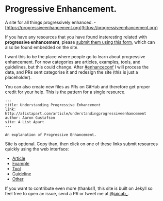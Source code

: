 # Progressive Enhancement.
A site for all things progressively enhanced. - [https://progressiveenhancement.org](https://progressiveenhancement.org)

If you have any resources that you have found insteresting related with **progressive enhancement**, please [submit them using this form](http://goo.gl/forms/X5fy7xpA0a), which can also be found embedded on the site.

I want this to be the place where people go to learn about progressive enhancement. For now categories are articles, examples, tools, and guidelines, but this could change. After [#enhanceconf](https://twitter.com/hashtag/EnhanceConf?src=hash&lang=es) I will process the data, and PRs sent categorise it and redesign the site (this is just a placeholder).

You can also create new files as PRs on GitHub and therefore get proper credit for your help. This is the pattern for a single resource.

```
---
title: Understanding Progressive Enhancement
link: http://alistapart.com/article/understandingprogressiveenhancement
author: Aaron Gustafson
site: A List Apart
---

An explanation of Progressive Enhancement.
```

Site is optional. Copy than, then click on one of these links submit resources quickly using the web interface:

- [Article](https://github.com/jaicab/progressiveenhancement/new/gh-pages/_resourcearticle)
- [Example](https://github.com/jaicab/progressiveenhancement/new/gh-pages/_resourceexample)
- [Tool](https://github.com/jaicab/progressiveenhancement/new/gh-pages/_resourcetool)
- [Guideline](https://github.com/jaicab/progressiveenhancement/new/gh-pages/_resourceguideline)
- [Other](https://github.com/jaicab/progressiveenhancement/new/gh-pages/_resourceother)

If you want to contribute even more (thanks!), this site is built on Jekyll so feel free to open an issue, send a PR or tweet me at [@jaicab_](https://twitter.com/jaicab_).